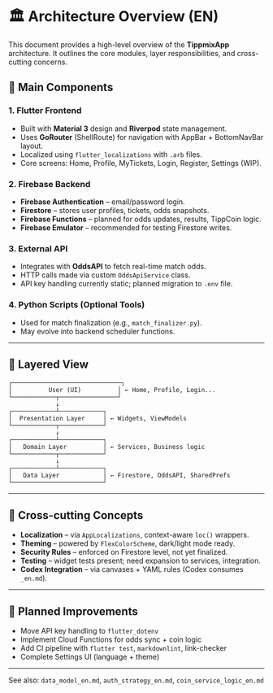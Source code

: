 # 🏛️ Architecture Overview (EN)

This document provides a high-level overview of the **TippmixApp** architecture.
It outlines the core modules, layer responsibilities, and cross-cutting concerns.

## 🧱 Main Components

### 1. Flutter Frontend

- Built with **Material 3** design and **Riverpod** state management.
- Uses **GoRouter** (ShellRoute) for navigation with AppBar + BottomNavBar layout.
- Localized using `flutter_localizations` with `.arb` files.
- Core screens: Home, Profile, MyTickets, Login, Register, Settings (WIP).

### 2. Firebase Backend

- **Firebase Authentication** – email/password login.
- **Firestore** – stores user profiles, tickets, odds snapshots.
- **Firebase Functions** – planned for odds updates, results, TippCoin logic.
- **Firebase Emulator** – recommended for testing Firestore writes.

### 3. External API

- Integrates with **OddsAPI** to fetch real-time match odds.
- HTTP calls made via custom `OddsApiService` class.
- API key handling currently static; planned migration to `.env` file.

### 4. Python Scripts (Optional Tools)

- Used for match finalization (e.g., `match_finalizer.py`).
- May evolve into backend scheduler functions.

---

## 🧭 Layered View

```
┌──────────────────────────────┐
│          User (UI)          │ ← Home, Profile, Login...
└────────────┬────────────────┘
             ↓
┌────────────┴────────────┐
│  Presentation Layer     │ ← Widgets, ViewModels
└────────────┬────────────┘
             ↓
┌────────────┴────────────┐
│   Domain Layer          │ ← Services, Business logic
└────────────┬────────────┘
             ↓
┌────────────┴────────────┐
│   Data Layer            │ ← Firestore, OddsAPI, SharedPrefs
└─────────────────────────┘
```

---

## 🔄 Cross-cutting Concepts

- **Localization** – via `AppLocalizations`, context-aware `loc()` wrappers.
- **Theming** – powered by `FlexColorScheme`, dark/light mode ready.
- **Security Rules** – enforced on Firestore level, not yet finalized.
- **Testing** – widget tests present; need expansion to services, integration.
- **Codex Integration** – via canvases + YAML rules (Codex consumes `_en.md`).

---

## 📌 Planned Improvements

- Move API key handling to `flutter_dotenv`
- Implement Cloud Functions for odds sync + coin logic
- Add CI pipeline with `flutter test`, `markdownlint`, link-checker
- Complete Settings UI (language + theme)

---

See also: `data_model_en.md`, `auth_strategy_en.md`, `coin_service_logic_en.md`
